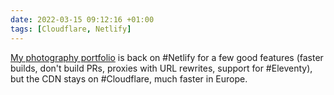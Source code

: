 ```yaml
---
date: 2022-03-15 09:12:16 +01:00
tags: [Cloudflare, Netlify]
---
```


[My photography portfolio](https://nicolas-hoizey.photo) is back on #Netlify for a few good features (faster builds, don't build PRs, proxies with URL rewrites, support for #Eleventy), but the CDN stays on #Cloudflare, much faster in Europe.
